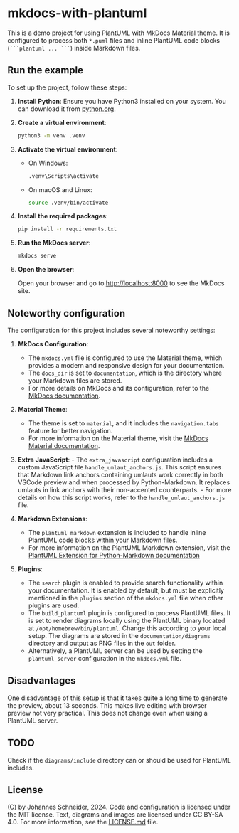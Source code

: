 # mkdocs-with-plantuml

This is a demo project for using PlantUML with MkDocs Material theme. It is configured to process both `*.puml` files and inline PlantUML code blocks (` ```plantuml ... ``` `) inside Markdown files.

## Run the example

To set up the project, follow these steps:

1. **Install Python**: Ensure you have Python3 installed on your system. You can download it from [python.org](https://www.python.org/).

2. **Create a virtual environment**:

    ```sh
    python3 -m venv .venv
    ```

3. **Activate the virtual environment**:
    - On Windows:

        ```sh
        .venv\Scripts\activate
        ```

    - On macOS and Linux:

        ```sh
        source .venv/bin/activate
        ```

4. **Install the required packages**:

    ```sh
    pip install -r requirements.txt
    ```

5. **Run the MkDocs server**:

    ```sh
    mkdocs serve
    ```

6. **Open the browser**:

    Open your browser and go to <http://localhost:8000> to see the MkDocs site.

## Noteworthy configuration

The configuration for this project includes several noteworthy settings:

1. **MkDocs Configuration**:
    - The `mkdocs.yml` file is configured to use the Material theme, which provides a modern and responsive design for your documentation.
    - The `docs_dir` is set to `documentation`, which is the directory where your Markdown files are stored.
    - For more details on MkDocs and its configuration, refer to the [MkDocs documentation](https://www.mkdocs.org/).

2. **Material Theme**:
    - The theme is set to `material`, and it includes the `navigation.tabs` feature for better navigation.
    - For more information on the Material theme, visit the [MkDocs Material documentation](https://squidfunk.github.io/mkdocs-material/).

3. **Extra JavaScript**:
        - The `extra_javascript` configuration includes a custom JavaScript file `handle_umlaut_anchors.js`. This script ensures that Markdown link anchors containing umlauts work correctly in both VSCode preview and when processed by Python-Markdown. It replaces umlauts in link anchors with their non-accented counterparts.
        - For more details on how this script works, refer to the `handle_umlaut_anchors.js` file.

4. **Markdown Extensions**:
    - The `plantuml_markdown` extension is included to handle inline PlantUML code blocks within your Markdown files.
    - For more information on the PlantUML Markdown extension, visit the [PlantUML Extension for Python-Markdown documentation](https://github.com/mikitex70/plantuml-markdown)

5. **Plugins**:
    - The `search` plugin is enabled to provide search functionality within your documentation. It is enabled by default, but must be explicitly mentioned in the `plugins` section of the `mkdocs.yml` file when other plugins are used.
    - The `build_plantuml` plugin is configured to process PlantUML files. It is set to render diagrams locally using the PlantUML binary located at `/opt/homebrew/bin/plantuml`. Change this according to your local setup. The diagrams are stored in the `documentation/diagrams` directory and output as PNG files in the `out` folder.
    - Alternatively, a PlantUML server can be used by setting the `plantuml_server` configuration in the `mkdocs.yml` file.

## Disadvantages

One disadvantage of this setup is that it takes quite a long time to generate the preview, about 13 seconds. This makes live editing with browser preview not very practical. This does not change even when using a PlantUML server.

## TODO

Check if the `diagrams/include` directory can or should be used for PlantUML includes.

## License

(C) by Johannes Schneider, 2024. Code and configuration is licensed under the MIT license. Text, diagrams and images are licensed under CC BY-SA 4.0. For more information, see the [LICENSE.md](LICENSE.md) file.
